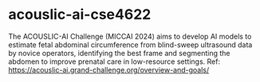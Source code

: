 # acouslic-ai-cse4622
The ACOUSLIC-AI Challenge (MICCAI 2024) aims to develop AI models to estimate fetal abdominal circumference from blind-sweep ultrasound data by novice operators, identifying the best frame and segmenting the abdomen to improve prenatal care in low-resource settings. Ref: https://acouslic-ai.grand-challenge.org/overview-and-goals/
